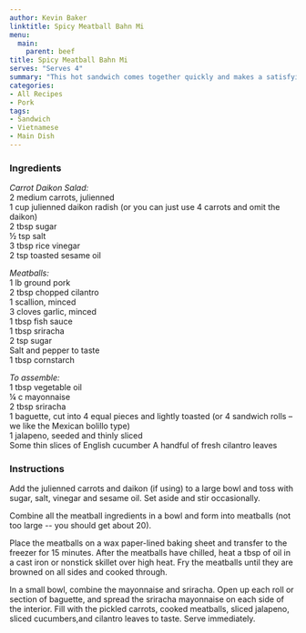 ```yaml
---
author: Kevin Baker
linktitle: Spicy Meatball Bahn Mi
menu:
  main:
    parent: beef
title: Spicy Meatball Bahn Mi
serves: "Serves 4"
summary: "This hot sandwich comes together quickly and makes a satisfying, summery weeknight supper."
categories:
- All Recipes
- Pork
tags: 
- Sandwich
- Vietnamese
- Main Dish
---
```

### Ingredients

<div class="ingredient-list">

*Carrot Daikon Salad:*  
2 medium carrots, julienned  
1 cup julienned daikon radish (or you can just use 4 carrots and omit the daikon)  
2 tbsp sugar  
½ tsp salt  
3 tbsp rice vinegar  
2 tsp toasted sesame oil  
  
*Meatballs:*  
1 lb ground pork  
2 tbsp chopped cilantro  
1 scallion, minced  
3 cloves garlic, minced  
1 tbsp fish sauce  
1 tbsp sriracha  
2 tsp sugar  
Salt and pepper to taste  
1 tbsp cornstarch  
  
*To assemble:*  
1 tbsp vegetable oil  
¼ c mayonnaise  
2 tbsp sriracha  
1 baguette, cut into 4 equal pieces and lightly toasted (or 4 sandwich rolls – we like the Mexican bolillo type)  
1 jalapeno, seeded and thinly sliced  
Some thin slices of English cucumber
A handful of fresh cilantro leaves  

</div>

### Instructions

Add the julienned carrots and daikon (if using) to a large bowl and toss with sugar, salt, vinegar and sesame oil. Set aside and stir occasionally.

Combine all the meatball ingredients in a bowl and form into meatballs (not too large -- you should get about 20). 

Place the meatballs on a wax paper-lined baking sheet and transfer to the freezer for 15 minutes. After the meatballs have chilled, heat a tbsp of oil in a cast iron or nonstick skillet over high heat. Fry the meatballs until they are browned on all sides and cooked through.

In a small bowl, combine the mayonnaise and sriracha. Open up each roll or section of baguette, and spread the sriracha mayonnaise on each side of the interior. Fill with the pickled carrots, cooked meatballs, sliced jalapeno, sliced cucumbers,and cilantro leaves to taste. Serve immediately.